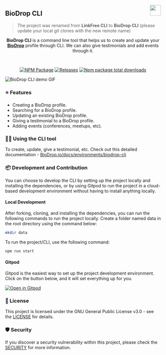 <img align="right" src="https://user-images.githubusercontent.com/51878265/186825286-499db16b-5b95-488d-b6d5-09d44521b890.png" height="35px"> <h2>BioDrop CLI </h2>

> The project was renamed from **LinkFree CLI** to **BioDrop CLI** (please update your local git clones with the new remote name)

<div align="center">

**BioDrop CLI** is a command line tool that helps us to create and update your **[BioDrop](https://github.com/EddieHubCommunity/BioDrop)** profile through CLI. We can also give testimonials and add events through it.

<br>
  
[![NPM Package](https://github.com/Pradumnasaraf/BioDrop-CLI/actions/workflows/publish.yml/badge.svg)](https://github.com/Pradumnasaraf/BioDrop-CLI/actions/workflows/publish.yml) 
[![Releases](https://github.com/Pradumnasaraf/BioDrop-CLI/actions/workflows/releases.yml/badge.svg)](https://github.com/Pradumnasaraf/BioDrop-CLI/actions/workflows/releases.yml) 
[![Npm package total downloads](https://badgen.net/npm/dt/biodrop-cli)](https://npmjs.com/package/biodrop-cli)

</div>

![BioDrop CLI demo GIF](https://github.com/Pradumnasaraf/BioDrop-CLI/assets/51878265/25c74ca0-22bf-473c-8ad2-fe9e768c989c)

### ⭐️ Features

- Creating a BioDrop profile.
- Searching for a BioDrop profile.
- Updating an existing BioDrop profile.
- Giving a testimonial to a BioDrop profile.
- Adding events (conferences, meetups, etc).

### 👨‍💻 Using the CLI tool

To create, update, give a testimonial, etc. Check out this detailed documentation - [BioDrop.io/docs/environments/biodrop-cli](https://biodrop.io/docs/environments/biodrop-cli)

### 📦 Development and Contribution

You can choose to develop the CLI by setting up the project locally and installing the dependencies, or by using Gitpod to run the project in a cloud-based development environment without having to install anything locally.

#### Local Development

After forking, cloning, and installing the dependencies, you can run the following commands to run the project locally. Create a folder named data in the root directory using the command below:

```bash
mkdir data
```

To run the project/CLI, use the following command:

```bash
npm run start
```

#### Gitpod

Gitpod is the easiest way to set up the project development environment. Click on the button below, and it will set everything up for you.

[![Open in Gitpod](https://gitpod.io/button/open-in-gitpod.svg)](https://gitpod.io/#https://github.com/Pradumnasaraf/BioDrop-CLI)

### 📝 License

This project is licensed under the GNU General Public License v3.0 - see the [LICENSE](LICENSE) for details.

### 🛡 Security

If you discover a security vulnerability within this project, please check the [SECURITY](SECURITY.md) for more information.
